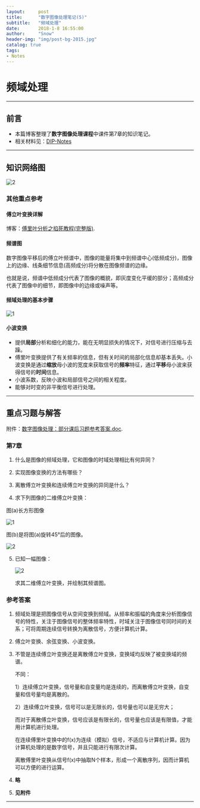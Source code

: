 ```yaml
---
layout:     post
title:      "数字图像处理笔记(5)"
subtitle:   "频域处理"
date:       2018-1-8 16:55:00
author:     "Snow"
header-img: "img/post-bg-2015.jpg"
catalog: true
tags:
- Notes
---
```


# 频域处理

---

## 前言

- 本篇博客整理了**数字图像处理课程**中课件第7章的知识笔记。
- 相关材料见：[DIP-Notes](https://github.com/RMSnow/DIP-Notes)

---

## 知识网络图

![2](http://img.my.csdn.net/uploads/201801/08/1515400507_5239.png)

### 其他重点参考

#### 傅立叶变换详解

博客：[傅里叶分析之掐死教程(完整版)](https://zhuanlan.zhihu.com/wille/19763358).

#### 频谱图

数字图像平移后的傅立叶频谱中，图像的能量将集中到频谱中心(低频成分)，图像上的边缘、线条细节信息(高频成分)将分散在图像频谱的边缘。

也就是说，频谱中低频成分代表了图像的概貌，即灰度变化平缓的部分；高频成分代表了图像中的细节，即图像中的边缘或噪声等。

#### 频域处理的基本步骤

![1](http://img.my.csdn.net/uploads/201801/08/1515399457_1909.png)

#### 小波变换

- 提供**局部**分析和细化的能力，能在无明显损失的情况下，对信号进行压缩与去躁。
- 傅里叶变换提供了有关频率的信息，但有关时间的局部化信息却基本丢失。小波变换是通过**缩放**母小波的宽度来获取信号的**频率**特征，通过**平移**母小波来获得信号的**时间**信息。
- 小波系数，反映小波和局部信号之间的相关程度。
- 能够对时变的非平衡信号进行处理。

---

## 重点习题与解答

附件：[数字图像处理：部分课后习题参考答案.doc](https://github.com/RMSnow/DIP-Notes).

### 第7章

1.  什么是图像的频域处理，它和图像的时域处理相比有何异同？

2.  实现图像变换的方法有哪些？

3.  离散傅立叶变换和连续傅立叶变换的异同是什么？

4.  求下列图像的二维傅立叶变换：

  图(a)长方形图像

  ![1](http://img.my.csdn.net/uploads/201801/08/1515396783_6684.png)

  图(b)是将图(a)旋转45°后的图像。

  ![2](http://img.my.csdn.net/uploads/201801/08/1515396783_7546.png)

5.  已知一幅图像：

    ![2](http://img.my.csdn.net/uploads/201801/08/1515396784_3075.png)

    求其二维傅立叶变换，并绘制其频谱图。

### 参考答案

1. 频域处理是把图像信号从空间变换到频域。从频率和振幅的角度来分析图像信号的特性，关注于图像信号的整体频率特性，时域关注于图像信号同时间的关系；可将周期连续信号转换为离散信号，方便计算机计算。

2. 傅立叶变换、余弦变换、小波变换。

3. 不管是连续傅立叶变换还是离散傅立叶变换，变换域均反映了被变换域的频谱。

   不同：

   1）连续傅立叶变换，信号量和自变量均是连续的，而离散傅立叶变换，自变量和信号量均是离散的。

   2）连续傅立叶变换，信号可以是无限长的，信号量也可以是无穷大；

   而对于离散傅立叶变换，信号应该是有限长的，信号量也应该是有限值，才能用计算机进行处理。

   在连续傅里叶变换中的f(x)为连续（模拟）信号，不适应与计算机计算。因为计算机处理的是数字信号，并且只能进行有限次计算。

   离散傅里叶变换从信号f(x)中抽取N个样本，形成一个离散序列，因而计算机可以方便的进行运算。

4. **略**

5. **见附件**

---



